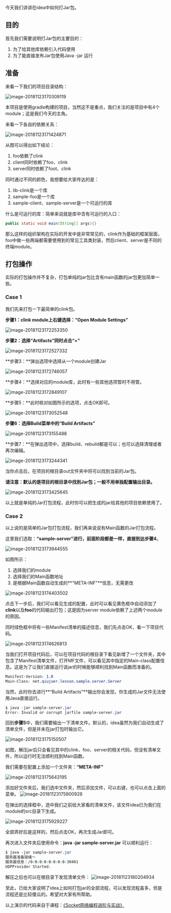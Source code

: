 今天我们讲讲在idea中如何打Jar包。

## 目的

首先我们需要说明打Jar包的主要目的：

1. 为了给其他库依赖引入代码使用
2. 为了能直接发布Jar包使用Java -jar 运行

## 准备

来看一下我们的项目目录结构：

![image-20181123170309119](assets/image-20181123170309119-2963789.png)

本项目是使用gradle构建的项目，当然这不是重点，我们关注的是项目中有4个module；这是我们今天的主角。

来看一下各自的依赖关系：

![image-20181123171424871](assets/image-20181123171424871-2964464.png)

从图可以得出如下结论：

1. foo依赖了clink
2. client同时依赖了foo、clink
3. server同时依赖了foot、clink

同时通过不同的颜色，我想要给大家传达的是：

1. lib-clink是一个库
2. sample-foo是一个库
3. sample-client、sample-server是一个可运行的库

什么是可运行的库：简单来说就是库中含有可运行的入口：

```java
public static void main(String[] args){}
```

那么这样的组织架构在实际的开发中是非常常见的，clink作为基础的框架层面，foo中做一些两端都需要使用到的常见工具类封装，然后client、server是不同的终端module。

## 打包操作

实际的打包操作并不复杂，打包单纯的jar包比含有main函数的jar包更加简单一些。

### Case 1

我们先来打包一下最简单的clink包。

**步骤1：**clink module上右键选择：**“Open Module Settings”**

![image-20181123172253350](assets/image-20181123172253350-2964973.png)

**步骤2：**选择**“Artifacts”**同时点击**“+”**

![image-20181123172527332](assets/image-20181123172527332-2965127.png)

**步骤3：**弹出选项中选择从一个module创建Jar

![image-20181123172746057](assets/image-20181123172746057-2965266.png)

**步骤4：**选择对应的module库，此时有一些其他选项暂时不用管。

![image-20181123172849107](assets/image-20181123172849107-2965329.png)

**步骤5：**此时核对如图所示的选项，点击OK即可。

![image-20181123173052548](assets/image-20181123173052548-2965452.png)

**步骤6：**选择Build菜单中的**“Build Artifacts”**

![image-20181123173155488](assets/image-20181123173155488-2965515.png)

**步骤7：**在弹出选项中，选择build、rebuild都是可以；也可以选择清理或者再次编辑。

![image-20181123173244341](assets/image-20181123173244341-2965564.png)

当你点击后，在项目的根目录out文件夹中将可以找到当前的Jar包。

**请注意：默认的是项目的根目录中找到Jar包；一般不用单独配置输出目录。**

![image-20181123173425645](assets/image-20181123173425645-2965665.png)

以上就是单纯的Jar打包流程，此时你可以把生成的jar给其他的项目依赖使用了。

### Case 2

以上说的是简单的Jar包打包流程，我们再来说说有Main函数的Jar打包流程。

这里我们选取：**“sample-server”**进行，前面阶段都是一样，直接到达**步骤4**。

![image-20181123173944555](assets/image-20181123173944555-2965984.png)

如图所示：

1. 选择我们的module
2. 选择我们的Main函数地址
3. 是根据Main函数自动生成的**"META-INF"**信息，无需更改

![image-20181123174403502](assets/image-20181123174403502-2966243.png)

点击下一步后，我们可以看见生成的配置，此时可以看见黄色框中自动添加了**clink**以及**foo**的代码输出打包；这是因为server module依赖了上述两个module的原因。

同时绿色框中将有一些Manifest清单的描述信息，我们先点击OK，看一下项目代码。

![image-20181123174626813](assets/image-20181123174626813-2966386.png)

当我们打开项目代码后，可以在项目代码的根目录下看见新增了一个文件夹，其中包含了Manifest清单文件，打开MF文件，可以看见其中指定的Main-class配置信息。这是为了让我们直接运行该jar的时候能够顺利找到Main函数而准备的。

```css
Manifest-Version: 1.0
Main-Class: net.qiujuer.lesson.sample.server.Server
```

当然，此时你去进行**“Build Artifacts”**输出你会发现，你生成的Jar文件无法使用Java直接运行。

```css
$ java -jar sample-server.jar 
Error: Invalid or corrupt jarfile sample-server.jar
```

回到**步骤5**中，我们需要输出一下清单文件。默认的，idea虽然为我们自动生成了清单文件，但是并未在jar打包时输出它。

![image-20181123175150507](assets/image-20181123175150507-2966710.png)

如图，解压jar后只会看见其中的clink、foo、server的相关代码，但没有清单文件，所以运行时无法顺利找到Main函数。

我们需要在配置上添加一个文件夹：**“META-INF”**

![image-20181123175643195](assets/image-20181123175643195-2967003.png)

添加好文件夹后，我们选中文件夹，然后添加文件，可以右键，也可以点击上面的菜单。
![image-20181123175800926](assets/image-20181123175800926-2967080.png)

在弹出的选择框中，选中我们之前给大家看的清单文件，该文件idea已为我们在module的src目录下生成。

![image-20181123175929227](assets/image-20181123175929227-2967169.png)

全部弄好后是这样的，然后点击OK，再次生成Jar即可。

再次进入文件夹后使用命令：**java -jar sample-server.jar** 可以顺利运行：

```css
$ java -jar sample-server.jar 
服务器准备就绪～
服务器信息：/0:0:0:0:0:0:0:0:30401
UDPProvider Started.

```

解压之后也可以在根目录下发现清单文件：
![image-20181123180204934](assets/image-20181123180204934-2967324.png)

至此，已给大家说明了idea上如何打包jar的全部流程，可以发现流程虽多，但是流程还是比较傻瓜的。希望对大家有所帮助。

以上演示的代码来自于课程：[《Socket网络编程进阶与实战》](https://coding.imooc.com/class/286.html)

